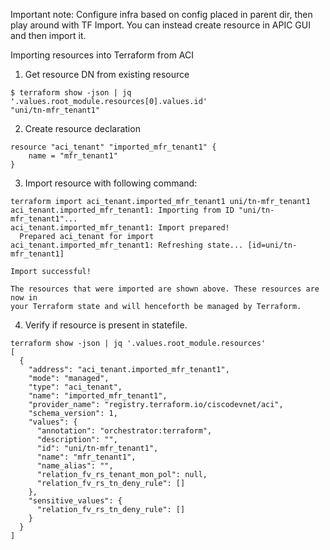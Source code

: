 Important note: Configure infra based on config placed in parent dir, then play around with TF Import. You can instead create resource in APIC GUI and then import it.

Importing resources into Terraform from ACI

1. Get resource DN from existing resource
```
$ terraform show -json | jq '.values.root_module.resources[0].values.id'
"uni/tn-mfr_tenant1"
```
2. Create resource declaration
```
resource "aci_tenant" "imported_mfr_tenant1" {
    name = "mfr_tenant1"
}
```
3. Import resource with following command:
```
terraform import aci_tenant.imported_mfr_tenant1 uni/tn-mfr_tenant1
aci_tenant.imported_mfr_tenant1: Importing from ID "uni/tn-mfr_tenant1"...
aci_tenant.imported_mfr_tenant1: Import prepared!
  Prepared aci_tenant for import
aci_tenant.imported_mfr_tenant1: Refreshing state... [id=uni/tn-mfr_tenant1]

Import successful!

The resources that were imported are shown above. These resources are now in
your Terraform state and will henceforth be managed by Terraform.
```
4. Verify if resource is present in statefile.
```
terraform show -json | jq '.values.root_module.resources'
[
  {
    "address": "aci_tenant.imported_mfr_tenant1",
    "mode": "managed",
    "type": "aci_tenant",
    "name": "imported_mfr_tenant1",
    "provider_name": "registry.terraform.io/ciscodevnet/aci",
    "schema_version": 1,
    "values": {
      "annotation": "orchestrator:terraform",
      "description": "",
      "id": "uni/tn-mfr_tenant1",
      "name": "mfr_tenant1",
      "name_alias": "",
      "relation_fv_rs_tenant_mon_pol": null,
      "relation_fv_rs_tn_deny_rule": []
    },
    "sensitive_values": {
      "relation_fv_rs_tn_deny_rule": []
    }
  }
]
```